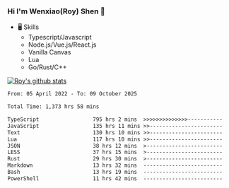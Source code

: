 ### Hi I'm Wenxiao(Roy) Shen 👋
- 🖥 Skills
  - Typescript/Javascript
  - Node.js/Vue.js/React.js
  - Vanilla Canvas
  - Lua
  - Go/Rust/C++

[![Roy's github stats](https://github-readme-stats.vercel.app/api?username=RoyShen12&show_icons=true&theme=radical&hide=prs,contribs)](https://github.com/anuraghazra/github-readme-stats)
<!--START_SECTION:waka-->

```txt
From: 05 April 2022 - To: 09 October 2025

Total Time: 1,373 hrs 58 mins

TypeScript                 795 hrs 2 mins  >>>>>>>>>>>>>>-----------   57.38 %
JavaScript                 135 hrs 11 mins >>-----------------------   09.76 %
Text                       130 hrs 10 mins >>-----------------------   09.40 %
Lua                        117 hrs 10 mins >>-----------------------   08.46 %
JSON                       38 hrs 12 mins  >------------------------   02.76 %
LESS                       37 hrs 15 mins  >------------------------   02.69 %
Rust                       29 hrs 30 mins  >------------------------   02.13 %
Markdown                   13 hrs 32 mins  -------------------------   00.98 %
Bash                       13 hrs 19 mins  -------------------------   00.96 %
PowerShell                 11 hrs 42 mins  -------------------------   00.84 %
```

<!--END_SECTION:waka-->

